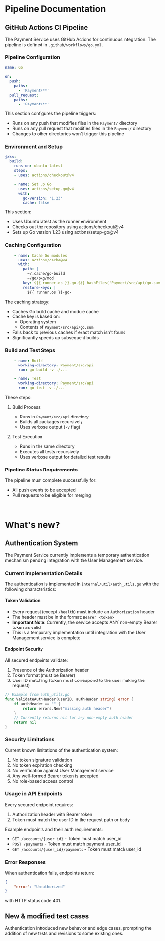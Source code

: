 # Pipeline Documentation

## GitHub Actions CI Pipeline

The Payment Service uses GitHub Actions for continuous integration. The pipeline is defined in `.github/workflows/go.yml`.

### Pipeline Configuration

```yaml
name: Go

on:
  push:
    paths:
      - 'Payment/**'
  pull_request:
    paths:
      - 'Payment/**'
```

This section configures the pipeline triggers:
- Runs on any push that modifies files in the `Payment/` directory
- Runs on any pull request that modifies files in the `Payment/` directory
- Changes to other directories won't trigger this pipeline

### Environment and Setup

```yaml
jobs:
  build:
    runs-on: ubuntu-latest
    steps:
    - uses: actions/checkout@v4

    - name: Set up Go
      uses: actions/setup-go@v4
      with:
        go-version: '1.23'
        cache: false
```

This section:
- Uses Ubuntu latest as the runner environment
- Checks out the repository using actions/checkout@v4
- Sets up Go version 1.23 using actions/setup-go@v4

### Caching Configuration

```yaml
    - name: Cache Go modules
      uses: actions/cache@v4
      with:
        path: |
          ~/.cache/go-build
          ~/go/pkg/mod
        key: ${{ runner.os }}-go-${{ hashFiles('Payment/src/api/go.sum') }}
        restore-keys: |
          ${{ runner.os }}-go-
```

The caching strategy:
- Caches Go build cache and module cache
- Cache key is based on:
  - Operating system
  - Contents of `Payment/src/api/go.sum`
- Falls back to previous caches if exact match isn't found
- Significantly speeds up subsequent builds

### Build and Test Steps

```yaml
    - name: Build
      working-directory: Payment/src/api
      run: go build -v ./...

    - name: Test
      working-directory: Payment/src/api
      run: go test -v ./...
```

These steps:
1. Build Process
   - Runs in `Payment/src/api` directory
   - Builds all packages recursively
   - Uses verbose output (`-v` flag)

2. Test Execution
   - Runs in the same directory
   - Executes all tests recursively
   - Uses verbose output for detailed test results

### Pipeline Status Requirements

The pipeline must complete successfully for:
- All push events to be accepted
- Pull requests to be eligible for merging

<br>

# What's new?

## Authentication System

The Payment Service currently implements a temporary authentication mechanism pending integration with the User Management service.

### Current Implementation Details

The authentication is implemented in `internal/util/auth_utils.go` with the following characteristics:

#### Token Validation
- Every request (except `/health`) must include an `Authorization` header
- The header must be in the format: `Bearer <token>`
- **Important Note**: Currently, the service accepts ANY non-empty Bearer token as valid
- This is a temporary implementation until integration with the User Management service is complete

#### Endpoint Security
All secured endpoints validate:
1. Presence of the Authorization header
2. Token format (must be Bearer)
3. User ID matching (token must correspond to the user making the request)

```go
// Example from auth_utils.go
func ValidateAuthHeader(userID, authHeader string) error {
    if authHeader == "" {
        return errors.New("missing auth header")
    }
    // Currently returns nil for any non-empty auth header
    return nil
}
```

### Security Limitations

Current known limitations of the authentication system:
1. No token signature validation
2. No token expiration checking
3. No verification against User Management service
4. Any well-formed Bearer token is accepted
5. No role-based access control

### Usage in API Endpoints

Every secured endpoint requires:
1. Authorization header with Bearer token
2. Token must match the user ID in the request path or body

Example endpoints and their auth requirements:
- `GET /accounts/{user_id}` - Token must match user_id
- `POST /payments` - Token must match payment.user_id
- `GET /accounts/{user_id}/payments` - Token must match user_id

### Error Responses

When authentication fails, endpoints return:
```json
{
    "error": "Unauthorized"
}
```
with HTTP status code 401.

## New & modified test cases

Authentication introduced new behavior and edge cases, prompting the addition of new tests and revisions to some existing ones.
